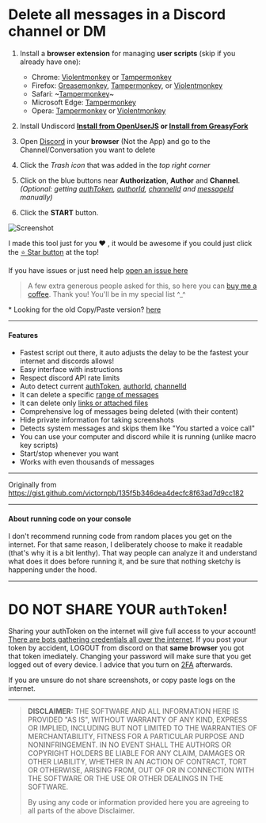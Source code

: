 # Delete all messages in a Discord channel or DM

1. Install a **browser extension** for managing **user scripts** (skip if you already have one):
    
    - Chrome: [Violentmonkey](https://chrome.google.com/webstore/detail/violent-monkey/jinjaccalgkegednnccohejagnlnfdag) or [Tampermonkey](https://chrome.google.com/webstore/detail/tampermonkey/dhdgffkkebhmkfjojejmpbldmpobfkfo)     
    - Firefox: [Greasemonkey](https://addons.mozilla.org/firefox/addon/greasemonkey/), [Tampermonkey](https://addons.mozilla.org/firefox/addon/tampermonkey/), or [Violentmonkey](https://addons.mozilla.org/firefox/addon/violentmonkey/)  
    - Safari: ~[Tampermonkey](https://github.com/victornpb/deleteDiscordMessages/issues/91#issuecomment-654514364)~ 
    - Microsoft Edge: [Tampermonkey](https://www.microsoft.com/store/p/tampermonkey/9nblggh5162s)  
    - Opera: [Tampermonkey](https://addons.opera.com/extensions/details/tampermonkey-beta/) or [Violentmonkey](https://addons.opera.com/extensions/details/violent-monkey/)  

1. Install Undiscord **<a href="https://openuserjs.org/scripts/victornpb/Undiscord_-_Delete_all_messages_in_a_Discord_channel_or_DM_(Bulk_deletion)" target="_blank">Install from OpenUserJS</a> or <a href="https://greasyfork.org/en/scripts/406540-undiscord-delete-all-messages-in-a-discord-channel-or-dm-bulk-deletion" target="_blank">Install from GreasyFork</a>**

1. Open <a href="https://discordapp.com/channels/@me" target="_blank">Discord</a> in your __browser__ (Not the App) and go to the Channel/Conversation you want to delete

1. Click the *Trash icon* that was added in the *top right corner*

1. Click on the blue buttons near **Authorization**, **Author** and **Channel**.  
   *(Optional: getting [authToken](./help/authToken.md), [authorId](./help/authorId.md), [channelId](./help/channelId.md) and [messageId](./help/messageId.md)  manually)*

1. Click the **START** button.

![Screenshot](https://user-images.githubusercontent.com/3372598/86538983-b60c7980-becf-11ea-8cad-1a33950e77fc.gif)

I made this tool just for you ❤️ , it would be awesome if you could just click the [⭐️ Star button](https://github.com/victornpb/deleteDiscordMessages) at the top! 
   
If you have issues or just need help [open an issue here](https://github.com/victornpb/deleteDiscordMessages/issues)

> A few extra generous people asked for this, so here you can [buy me a coffee](https://www.buymeacoffee.com/vitim). Thank you! You'll be in my special list ^_^

\* Looking for the old Copy/Paste version? [here](./help/copyPaste.md)

----

#### Features

- Fastest script out there, it auto adjusts the delay to be the fastest your internet and discords allows!
- Easy interface with instructions
- Respect discord API rate limits
- Auto detect current [authToken](./help/authToken.md), [authorId](./help/authorId.md), [channelId](./help/channelId.md)
- It can delete a specific [range of messages](./help/messageId.md)
- It can delete only [links or attached files](./help/filters.md)
- Comprehensive log of messages being deleted (with their content)
- Hide private information for taking screenshots
- Detects system messages and skips them like "You started a voice call"
- You can use your computer and discord while it is running (unlike macro key scripts)
- Start/stop whenever you want
- Works with even thousands of messages

----

Originally from https://gist.github.com/victornpb/135f5b346dea4decfc8f63ad7d9cc182

----

#### About running code on your console

I don't recommend running code from random places you get on the internet. For that same reason, I deliberately choose to make it readable (that's why it is a bit lenthy). That way people can analyze it and understand what does it does before running it, and be sure that nothing sketchy is happening under the hood.

----
# DO NOT SHARE YOUR `authToken`!

Sharing your authToken on the internet will give full access to your account! [There are bots gathering credentials all over the internet](https://github.com/rndinfosecguy/Scavenger).
If you post your token by accident, LOGOUT from discord on that **same browser** you got that token imediately.
Changing your password will make sure that you get logged out of every device. I advice that you turn on [2FA](https://support.discordapp.com/hc/en-us/articles/219576828-Setting-up-Two-Factor-Authentication) afterwards.

If you are unsure do not share screenshots, or copy paste logs on the internet.

----
> **DISCLAIMER:**
> THE SOFTWARE AND ALL INFORMATION HERE IS PROVIDED "AS IS", WITHOUT WARRANTY OF ANY KIND, EXPRESS OR IMPLIED, INCLUDING BUT NOT LIMITED TO THE WARRANTIES OF MERCHANTABILITY, FITNESS FOR A PARTICULAR PURPOSE AND NONINFRINGEMENT. IN NO EVENT SHALL THE AUTHORS OR COPYRIGHT HOLDERS BE LIABLE FOR ANY CLAIM, DAMAGES OR OTHER LIABILITY, WHETHER IN AN ACTION OF CONTRACT, TORT OR OTHERWISE, ARISING FROM, OUT OF OR IN CONNECTION WITH THE SOFTWARE OR THE USE OR OTHER DEALINGS IN THE SOFTWARE.
>
> By using any code or information provided here you are agreeing to all parts of the above Disclaimer.
